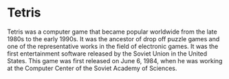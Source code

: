 # Tetris
Tetris was a computer game that became popular worldwide from the late 1980s to the early 1990s. It was the ancestor of drop off puzzle games and one of the representative works in the field of electronic games. It was the first entertainment software released by the Soviet Union in the United States. This game was first released on June 6, 1984, when he was working at the Computer Center of the Soviet Academy of Sciences.
